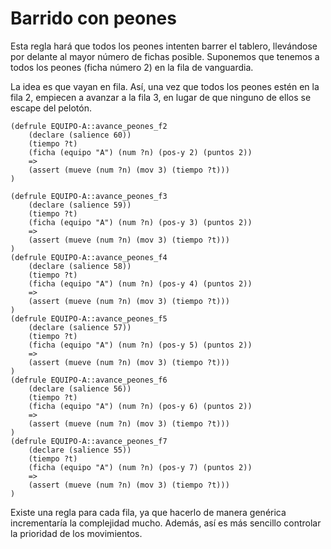 # Barrido con peones #
Esta regla hará que todos los peones intenten barrer el tablero, llevándose por delante al mayor número de fichas posible. Suponemos que tenemos a todos los peones (ficha número 2) en la fila de vanguardia.

La idea es que vayan en fila. Así, una vez que todos los peones estén en la fila 2, empiecen a avanzar a la fila 3, en lugar de que ninguno de ellos se escape del pelotón.

```
(defrule EQUIPO-A::avance_peones_f2
    (declare (salience 60))
    (tiempo ?t)
    (ficha (equipo "A") (num ?n) (pos-y 2) (puntos 2))
    =>
    (assert (mueve (num ?n) (mov 3) (tiempo ?t)))
)

(defrule EQUIPO-A::avance_peones_f3
    (declare (salience 59))
    (tiempo ?t)
    (ficha (equipo "A") (num ?n) (pos-y 3) (puntos 2))
    =>
    (assert (mueve (num ?n) (mov 3) (tiempo ?t)))
)
(defrule EQUIPO-A::avance_peones_f4
    (declare (salience 58))
    (tiempo ?t)
    (ficha (equipo "A") (num ?n) (pos-y 4) (puntos 2))
    =>
    (assert (mueve (num ?n) (mov 3) (tiempo ?t)))
)
(defrule EQUIPO-A::avance_peones_f5
    (declare (salience 57))
    (tiempo ?t)
    (ficha (equipo "A") (num ?n) (pos-y 5) (puntos 2))
    =>
    (assert (mueve (num ?n) (mov 3) (tiempo ?t)))
)
(defrule EQUIPO-A::avance_peones_f6
    (declare (salience 56))
    (tiempo ?t)
    (ficha (equipo "A") (num ?n) (pos-y 6) (puntos 2))
    =>
    (assert (mueve (num ?n) (mov 3) (tiempo ?t)))
)
(defrule EQUIPO-A::avance_peones_f7
    (declare (salience 55))
    (tiempo ?t)
    (ficha (equipo "A") (num ?n) (pos-y 7) (puntos 2))
    =>
    (assert (mueve (num ?n) (mov 3) (tiempo ?t)))
)
```

Existe una regla para cada fila, ya que hacerlo de manera genérica incrementaría la complejidad mucho. Además, así es más sencillo controlar la prioridad de los movimientos.